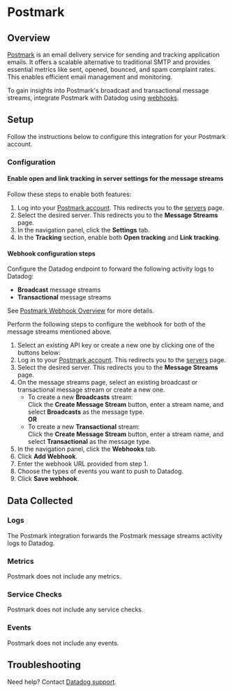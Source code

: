 # Postmark

## Overview

[Postmark][1] is an email delivery service for sending and tracking application emails. It offers a scalable alternative to traditional SMTP and provides essential metrics like sent, opened, bounced, and spam complaint rates. This enables efficient email management and monitoring.

To gain insights into Postmark's broadcast and transactional message streams, integrate Postmark with Datadog using [webhooks][2].

## Setup

Follow the instructions below to configure this integration for your Postmark account.


### Configuration

#### Enable open and link tracking in server settings for the message streams
Follow these steps to enable both features:

1. Log into your [Postmark account][3]. This redirects you to the [servers][4] page.
2. Select the desired server. This redirects you to the **Message Streams** page.
3. In the navigation panel, click the **Settings** tab.
4. In the **Tracking** section, enable both **Open tracking** and **Link tracking**.

#### Webhook configuration steps
Configure the Datadog endpoint to forward the following activity logs to Datadog:
- **Broadcast** message streams
- **Transactional** message streams

See [Postmark Webhook Overview][2] for more details.

Perform the following steps to configure the webhook for both of the message streams mentioned above.

1. Select an existing API key or create a new one by clicking one of the buttons below:<!-- UI Component to be added by DataDog team -->
2. Log in to your [Postmark account][3]. This redirects you to the [servers][4] page.
3. Select the desired server. This redirects you to the **Message Streams** page.
4. On the message streams page, select an existing broadcast or transactional message stream or create a new one. 
   - To create a new **Broadcasts** stream: <br/> 
   Click the **Create Message Stream** button, enter a stream name, and select **Broadcasts** as the message type. <br/> **OR**
   - To create a new **Transactional** stream: <br/> 
   Click the **Create Message Stream** button, enter a stream name, and select **Transactional** as the message type.
5. In the navigation panel, click the **Webhooks** tab.
6. Click **Add Webhook**.
7. Enter the webhook URL provided from step 1.
8. Choose the types of events you want to push to Datadog.
9. Click **Save webhook**.

## Data Collected

### Logs
The Postmark integration forwards the Postmark message streams activity logs to Datadog.

### Metrics
Postmark does not include any metrics.

### Service Checks
Postmark does not include any service checks.

### Events
Postmark does not include any events.

## Troubleshooting

Need help? Contact [Datadog support][5].

[1]: https://postmarkapp.com/
[2]: https://postmarkapp.com/developer/webhooks/webhooks-overview
[3]: https://account.postmarkapp.com/login
[4]: https://account.postmarkapp.com/servers
[5]: https://docs.datadoghq.com/help/
